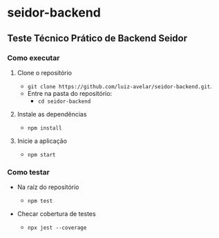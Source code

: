 # seidor-backend

## Teste Técnico Prático de Backend Seidor

### Como executar

1. Clone o repositório

   - `git clone https://github.com/luiz-avelar/seidor-backend.git`.
   - Entre na pasta do repositório:
     - `cd seidor-backend`

2. Instale as dependências

   - `npm install`

3. Inicie a aplicação

   - `npm start`

### Como testar

- Na raíz do repositório

  - `npm test`

- Checar cobertura de testes

  - `npx jest --coverage`
